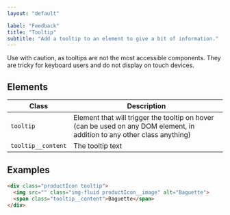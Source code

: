 ```yaml
---
layout: "default"

label: "Feedback"
title: "Tooltip"
subtitle: "Add a tooltip to an element to give a bit of information."
---
```


Use with caution, as tooltips are not the most accessible components. They are tricky for keyboard users and do not display on touch devices.

## Elements

| Class | Description |
| --- | --- |
| `tooltip` | Element that will trigger the tooltip on hover (can be used on any DOM element, in addition to any other class anything) |
| `tooltip__content` | The tooltip text |

## Examples

```html
<div class="productIcon tooltip">
  <img src="" class="img-fluid productIcon__image" alt="Baguette">
  <span class="tooltip__content">Baguette</span>
</div>
```
